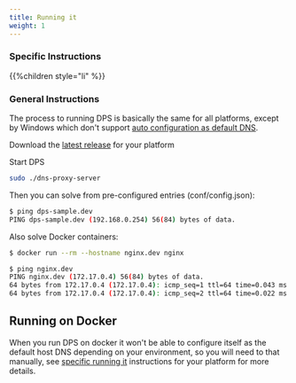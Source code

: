 ```yaml
---
title: Running it
weight: 1
---
```


### Specific Instructions

{{%children style="li"  %}}

### General Instructions

The process to running DPS is basically the same for all platforms, except by Windows which don't support 
[auto configuration as default DNS][1].

Download the [latest release][2] for your platform

Start DPS
```bash
sudo ./dns-proxy-server
```

Then you can solve from pre-configured entries (conf/config.json):
```bash
$ ping dps-sample.dev
PING dps-sample.dev (192.168.0.254) 56(84) bytes of data.
```

Also solve Docker containers:
```bash
$ docker run --rm --hostname nginx.dev nginx

$ ping nginx.dev
PING nginx.dev (172.17.0.4) 56(84) bytes of data.
64 bytes from 172.17.0.4 (172.17.0.4): icmp_seq=1 ttl=64 time=0.043 ms
64 bytes from 172.17.0.4 (172.17.0.4): icmp_seq=2 ttl=64 time=0.022 ms
```

## Running on Docker

When you run DPS on docker it won't be able to configure itself as the default host DNS depending on your environment,
so you will need to that manually, see [specific running it][3] 
instructions for your platform for more details.

[1]: https://github.com/mageddo/dns-proxy-server/issues/326
[2]: https://github.com/mageddo/dns-proxy-server/releases
[3]: #specific-instructions
